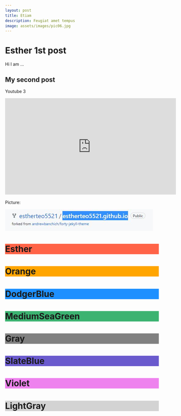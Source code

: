 ```yaml
---
layout: post
title: Etiam
description: Feugiat amet tempus
image: assets/images/pic06.jpg
---
```


# Esther 1st post

Hi I am ...

## My second post

Youtube 3

<iframe width="560" height="315" src="https://www.youtube.com/embed/MeKqTbgiRW0" title="YouTube video player" frameborder="0" allow="accelerometer; autoplay; clipboard-write; encrypted-media; gyroscope; picture-in-picture" allowfullscreen></iframe>

Picture:

![My Picture](../assets/images/Esther.jpg)

<h1 style="background-color:Tomato;">Esther</h1>
<h1 style="background-color:Orange;">Orange</h1>
<h1 style="background-color:DodgerBlue;">DodgerBlue</h1>
<h1 style="background-color:MediumSeaGreen;">MediumSeaGreen</h1>
<h1 style="background-color:Gray;">Gray</h1>
<h1 style="background-color:SlateBlue;">SlateBlue</h1>
<h1 style="background-color:Violet;">Violet</h1>
<h1 style="background-color:LightGray;">LightGray</h1>


